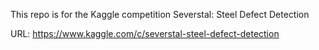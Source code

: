 This repo is for the Kaggle competition Severstal: Steel Defect Detection

URL: https://www.kaggle.com/c/severstal-steel-defect-detection
